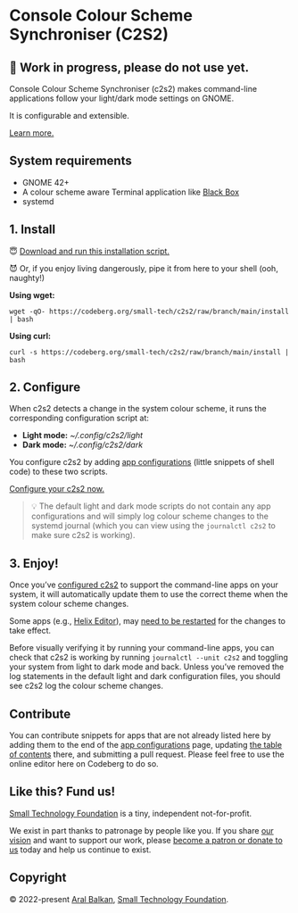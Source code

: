 # Console Colour Scheme Synchroniser (C2S2)

## 🚧 Work in progress, please do not use yet.

Console Colour Scheme Synchroniser (c2s2) makes command-line applications follow your light/dark mode settings on GNOME.

It is configurable and extensible.

[Learn more.](https://ar.al/2022/08/03/the-most-important-lesson-in-design/)

## System requirements

- GNOME 42+
- A colour scheme aware Terminal application like [Black Box](https://gitlab.gnome.org/raggesilver/blackbox#black-box)
- systemd

## 1. Install

😇 [Download and run this installation script.](https://codeberg.org/small-tech/c2s2/raw/branch/main/install) 

😈 Or, if you enjoy living dangerously, pipe it from here to your shell (ooh, naughty!)

__Using wget:__

```shell
wget -qO- https://codeberg.org/small-tech/c2s2/raw/branch/main/install | bash
```

__Using curl:__

```shell
curl -s https://codeberg.org/small-tech/c2s2/raw/branch/main/install | bash
```

## 2. Configure

When c2s2 detects a change in the system colour scheme, it runs the corresponding configuration script at:

- __Light mode:__ _~/.config/c2s2/light_
- __Dark mode:__ _~/.config/c2s2/dark_

You configure c2s2 by adding [app configurations](./configurations.md) (little snippets of shell code) to these two scripts.

[Configure your c2s2 now.](./configurations.md)

> 💡 The default light and dark mode scripts do not contain any app configurations and will simply log colour scheme changes to the systemd journal (which you can view using the `journalctl c2s2` to make sure c2s2 is working).

## 3. Enjoy!

Once you’ve [configured c2s2](./configurations.md) to support the command-line apps on your system, it will automatically update them to use the correct theme when the system colour scheme changes.

Some apps (e.g., [Helix Editor](https://helix-editor.com)), may [need to be restarted](https://github.com/helix-editor/helix/issues/2158#issuecomment-1201083242) for the changes to take effect.

Before visually verifying it by running your command-line apps, you can check that c2s2 is working by running `journalctl --unit c2s2` and toggling your system from light to dark mode and back. Unless you’ve removed the log statements in the default light and dark configuration files, you should see c2s2 log the colour scheme changes.

## Contribute

You can contribute snippets for apps that are not already listed here by adding them to the end of the [app configurations](./configurations.md) page, updating [the table of contents](./configurations.md#table-of-contents) there, and submitting a pull request. Please feel free to use the online editor here on Codeberg to do so.

## Like this? Fund us!

[Small Technology Foundation](https://small-tech.org) is a tiny, independent not-for-profit.

We exist in part thanks to patronage by people like you. If you share [our vision](https://small-tech.org/about/#small-technology) and want to support our work, please [become a patron or donate to us](https://small-tech.org/fund-us) today and help us continue to exist.

## Copyright

&copy; 2022-present [Aral Balkan](https://ar.al), [Small Technology Foundation](https://small-tech.org).
